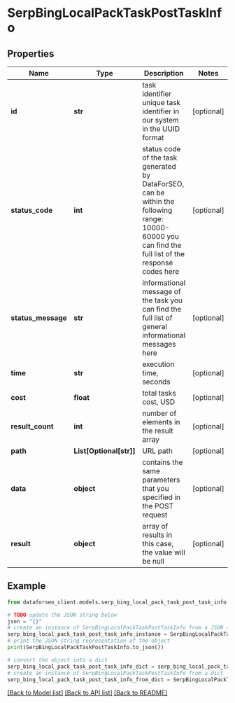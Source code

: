 # SerpBingLocalPackTaskPostTaskInfo


## Properties

Name | Type | Description | Notes
------------ | ------------- | ------------- | -------------
**id** | **str** | task identifier unique task identifier in our system in the UUID format | [optional] 
**status_code** | **int** | status code of the task generated by DataForSEO, can be within the following range: 10000-60000 you can find the full list of the response codes here | [optional] 
**status_message** | **str** | informational message of the task you can find the full list of general informational messages here | [optional] 
**time** | **str** | execution time, seconds | [optional] 
**cost** | **float** | total tasks cost, USD | [optional] 
**result_count** | **int** | number of elements in the result array | [optional] 
**path** | **List[Optional[str]]** | URL path | [optional] 
**data** | **object** | contains the same parameters that you specified in the POST request | [optional] 
**result** | **object** | array of results in this case, the value will be null | [optional] 

## Example

```python
from dataforseo_client.models.serp_bing_local_pack_task_post_task_info import SerpBingLocalPackTaskPostTaskInfo

# TODO update the JSON string below
json = "{}"
# create an instance of SerpBingLocalPackTaskPostTaskInfo from a JSON string
serp_bing_local_pack_task_post_task_info_instance = SerpBingLocalPackTaskPostTaskInfo.from_json(json)
# print the JSON string representation of the object
print(SerpBingLocalPackTaskPostTaskInfo.to_json())

# convert the object into a dict
serp_bing_local_pack_task_post_task_info_dict = serp_bing_local_pack_task_post_task_info_instance.to_dict()
# create an instance of SerpBingLocalPackTaskPostTaskInfo from a dict
serp_bing_local_pack_task_post_task_info_from_dict = SerpBingLocalPackTaskPostTaskInfo.from_dict(serp_bing_local_pack_task_post_task_info_dict)
```
[[Back to Model list]](../README.md#documentation-for-models) [[Back to API list]](../README.md#documentation-for-api-endpoints) [[Back to README]](../README.md)


